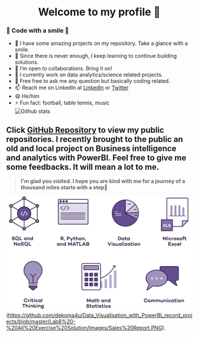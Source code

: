 <h1 align="center">Welcome to my profile 👋</h1>

### 🤔 Code with a smile 🤔

- 🔭 I have some amazing projects on my repository. Take a glance with a smile.
- 🌱 Since there is never enough, I keep learning to continue building solutions.
- 👯 I’m open to collaborations. Bring it on!
- 🤔 I currently work on data analytics/science related projects. 
- 💬 Free free to ask me any question but basically coding related.
- 📫 Reach me on Linkedln at [Linkedln](https://www.linkedin.com/in/dekoma4u/) or [Twitter](https://www.twitter.com/dekoma4u)
- 😄 He/him
- ⚡ Fun fact: football, table tennis, music \
![Github stats](https://github-readme-stats.vercel.app/api?username=dekoma4u)
## Click [GitHub Repository](https://github.com/dekoma4u?tab=repositories) to view my public repositories. I recently brought to the public an old and local project on Business intelligence and analytics with PowerBI. Feel free to give me some feedbacks. It will mean a lot to me. 
>**I'm glad you visited. I hope you are kind with me for a journey of a thousand miles starts with a step👋** 

![My skill-sets](image_readme.jpeg)
(https://github.com/dekoma4u/Data_Visualisation_with_PowerBI_record_projects/blob/master/Lab8%20-%20All%20Exercise%20Solution/Images/Sales%20Report.PNG).
